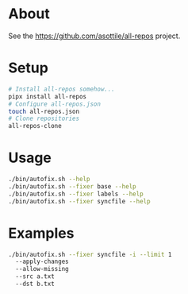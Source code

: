 # About

See the https://github.com/asottile/all-repos project.

# Setup

```bash
# Install all-repos somehow...
pipx install all-repos
# Configure all-repos.json
touch all-repos.json
# Clone repositories
all-repos-clone
```

# Usage

```bash
./bin/autofix.sh --help
./bin/autofix.sh --fixer base --help
./bin/autofix.sh --fixer labels --help
./bin/autofix.sh --fixer syncfile --help
```

# Examples

```bash
./bin/autofix.sh --fixer syncfile -i --limit 1
  --apply-changes
  --allow-missing
  --src a.txt
  --dst b.txt
```
